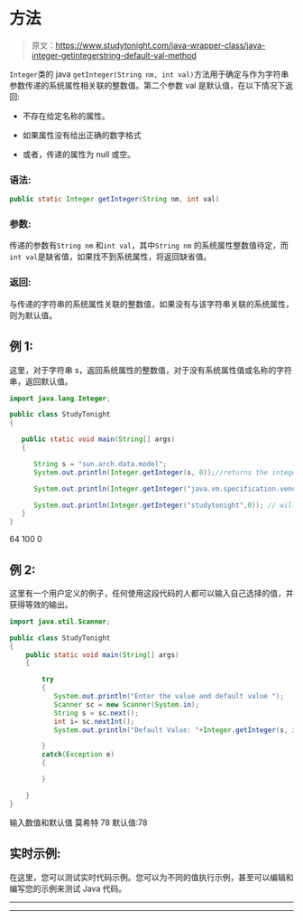 # 方法

> 原文：<https://www.studytonight.com/java-wrapper-class/java-integer-getintegerstring-default-val-method>

`Integer`类的 java `getInteger(String nm, int val)`方法用于确定与作为字符串参数传递的系统属性相关联的整数值。第二个参数 val 是默认值，在以下情况下返回:

*   不存在给定名称的属性。

*   如果属性没有给出正确的数字格式

*   或者，传递的属性为 null 或空。

### 语法:

```java
public static Integer getInteger(String nm, int val)
```

### 参数:

传递的参数有`String nm` 和`int val`，其中`String nm` 的系统属性整数值待定，而`int val`是缺省值，如果找不到系统属性，将返回缺省值。

### 返回:

与传递的字符串的系统属性关联的整数值，如果没有与该字符串关联的系统属性，则为默认值。

## 例 1:

这里，对于字符串 s，返回系统属性的整数值，对于没有系统属性值或名称的字符串，返回默认值。

```java
import java.lang.Integer;

public class StudyTonight
{

   public static void main(String[] args)
   {

      String s = "sun.arch.data.model";
      System.out.println(Integer.getInteger(s, 0));//returns the integer value of the system property of string s

      System.out.println(Integer.getInteger("java.vm.specification.vendor", 100)); // will return the default value as string as there is no property of the given name

      System.out.println(Integer.getInteger("studytonight",0)); // will return the default value as string does not have a system property value
   }
} 
```

64
100
0

## 例 2:

这里有一个用户定义的例子，任何使用这段代码的人都可以输入自己选择的值，并获得等效的输出。

```java
import java.util.Scanner; 

public class StudyTonight
{  
    public static void main(String[] args) 
    {          

        try
        {
           System.out.println("Enter the value and default value ");                   
           Scanner sc = new Scanner(System.in);  
           String s = sc.next();
           int i= sc.nextInt();
           System.out.println("Default Value: "+Integer.getInteger(s, i)); //will returns the integer value of the system property 

        }
        catch(Exception e)
        {

        }

    }  
} 
```

输入数值和默认值
莫希特 78
默认值:78

## 实时示例:

在这里，您可以测试实时代码示例。您可以为不同的值执行示例，甚至可以编辑和编写您的示例来测试 Java 代码。

* * *

* * *
